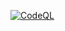 [![CodeQL](https://github.com/KaganHamzacebi/nobet.pro-ua/actions/workflows/github-code-scanning/codeql/badge.svg)](https://github.com/KaganHamzacebi/nobet.pro-ua/actions/workflows/github-code-scanning/codeql)
